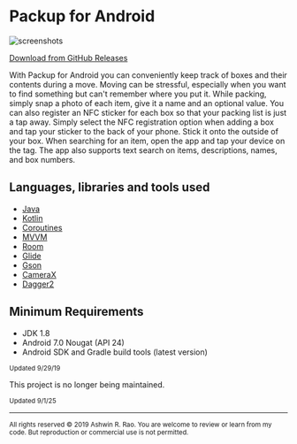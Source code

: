 # Packup for Android

![screenshots](https://github.com/ashwinravrao/Packup-Legacy/blob/master/screenshots/all.png)

[Download from GitHub Releases](https://github.com/ashwinravrao/packup-legacy/releases)

With Packup for Android you can conveniently keep track of boxes and their contents during a move. Moving can be stressful, especially when you want to find something but can't remember where you put it. While packing, simply snap a photo of each item, give it a name and an optional value. You can also register an NFC sticker for each box so that your packing list is just a tap away. Simply select the NFC registration option when adding a box and tap your sticker to the back of your phone. Stick it onto the outside of your box. When searching for an item, open the app and tap your device on the tag. The app also supports text search on items, descriptions, names, and box numbers.

## Languages, libraries and tools used

 - [Java](https://en.wikipedia.org/wiki/Java_(programming_language))
 - [Kotlin](https://kotlinlang.org)
 - [Coroutines](https://kotlinlang.org/docs/reference/coroutines-overview.html)
 - [MVVM](https://en.wikipedia.org/wiki/Model%E2%80%93view%E2%80%93viewmodel)
 - [Room](https://developer.android.com/topic/libraries/architecture/room)
 - [Glide](https://bumptech.github.io/glide/)
 - [Gson](https://github.com/google/gson)
 - [CameraX](https://developer.android.com/training/camerax)
 - [Dagger2](https://dagger.dev/)
 
## Minimum Requirements

 - JDK 1.8
 - Android 7.0 Nougat (API 24)
 - Android SDK and Gradle build tools (latest version)

<sub>Updated 9/29/19</sub>


This project is no longer being maintained.

<sub>Updated 9/1/25</sub>

---

<sub>All rights reserved © 2019 Ashwin R. Rao.
You are welcome to review or learn from my code.
But reproduction or commercial use is not permitted.</sub>
